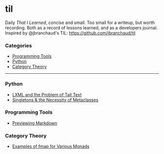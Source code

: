 # til

Daily *That I Learned*, concise and small. Too small for a writeup, but worth recording. Both as a record of lessons learned, and as a developers journal.
Inspired by @jbranchaud's TIL: https://github.com/jbranchaud/til 

### Categories

* [Programming Tools](#programming-tools)
* [Python](#python)
* [Category Theory](#category-theory)

----------

### Python

- [LXML and the Problem of Tail Text](python/lxml-and-tail-text.md)
- [Singletons & the Necessity of Metaclasses](python/singleton.md)

### Programming Tools

- [Previewing Markdown](programming-tools/previewing-markdown.md)

### Category Theory

- [Examples of fmap for Various Monads](category-theory/fmap-examples-for-various-monads.py)
